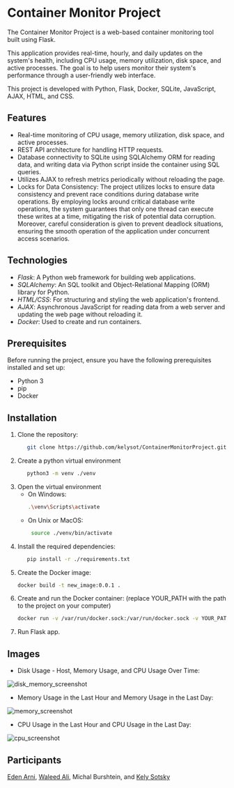 # Container Monitor Project

The Container Monitor Project is a web-based container monitoring tool built using Flask.

This application provides real-time, hourly, and daily updates on the system's health, including CPU usage, memory utilization, disk space, and active processes. 
The goal is to help users monitor their system's performance through a user-friendly web interface.

This project is developed with Python, Flask, Docker, SQLite, JavaScript, AJAX, HTML, and CSS.

## Features
- Real-time monitoring of CPU usage, memory utilization, disk space, and active processes.
- REST API architecture for handling HTTP requests.
- Database connectivity to SQLite using SQLAlchemy ORM for reading data, and writing data via Python script inside the container using SQL queries.
- Utilizes AJAX to refresh metrics periodically without reloading the page.
- Locks for Data Consistency: The project utilizes locks to ensure data consistency and prevent race conditions during database write operations. By employing locks around critical database write operations, the system guarantees that only one thread can execute these writes at a time, mitigating the risk of potential data corruption. Moreover, careful consideration is given to prevent deadlock situations, ensuring the smooth operation of the application under concurrent access scenarios.
 
## Technologies 

- *Flask*: A Python web framework for building web applications.
- *SQLAlchemy*: An SQL toolkit and Object-Relational Mapping (ORM) library for Python.
- *HTML/CSS*: For structuring and styling the web application's frontend.
- *AJAX*: Asynchronous JavaScript for reading data from a web server and updating the web page without reloading it.
- *Docker*: Used to create and run containers.

## Prerequisites

Before running the project, ensure you have the following prerequisites installed and set up:

- Python 3
- pip
- Docker

## Installation

1. Clone the repository:
   ```bash
      git clone https://github.com/kelysot/ContainerMonitorProject.git

2. Create a python virtual environment
   ```bash
      python3 -m venv ./venv

3. Open the virtual environment
   - On Windows:
     ```bash
     .\venv\Scripts\activate

   - On Unix or MacOS:
     ```bash
      source ./venv/bin/activate
4. Install the required dependencies:
   ```bash
      pip install -r ./requirements.txt
5. Create the Docker image:
    ```bash
    docker build -t new_image:0.0.1 .
6. Create and run the Docker container: (replace YOUR_PATH with the path to the project on your computer)
    ```bash
    docker run -v /var/run/docker.sock:/var/run/docker.sock -v YOUR_PATH/instance:/app/instance --name new_container new_image:0.0.1
7. Run Flask app.

## Images
- Disk Usage - Host, Memory Usage, and CPU Usage Over Time:

![disk_memory_screenshot](/images/disk_memory_screenshot.png)

- Memory Usage in the Last Hour and Memory Usage in the Last Day:

![memory_screenshot](/images/memory_screenshot.png)

- CPU Usage in the Last Hour and CPU Usage in the Last Day:

![cpu_screenshot](/images/cpu_screenshot.png)


## Participants

[Eden Arni](https://github.com/edenarni), [Waleed Ali](https://github.com/waleed399), Michal Burshtein, and [Kely Sotsky](https://github.com/kelysot)
